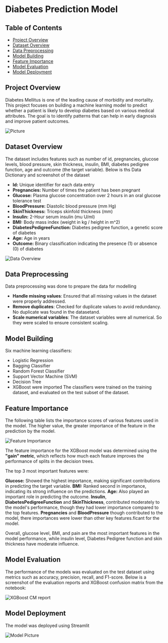 # Diabetes Prediction Model

## Table of Contents
- [Project Overview](#project-overview)
- [Dataset Overview](#dataset-overview)
- [Data Preprocessing](#data-preprocessing)
- [Model Building](#model-building)
- [Feature Importance](#feature-importance)
- [Model Evaluation](#model-evaluation)
- [Model Deployment](#model-deployment)


## Project Overview
Diabetes Mellitus is one of the leading cause of morbidity and mortality. This project focuses on building a machine learning model to predict
whether a patient is likely to develop diabetes based on various medical attributes. The goal is to identify patterns that can help in early 
diagnosis and improve patient outcomes.

![Picture](diabetes.jpg)


## Dataset Overview
The dataset includes features such as number of id, pregnancies, glucose levels, blood pressure, skin thickness, insulin, BMI, diabetes pedigree
function, age and outcome (the target variable).
Below is ths Data Dictionary and screenshot of the dataset

- **Id:** Unique identifier for each data entry
- **Pregnancies:** Number of times the patient has been pregnant
- **Glucose:** Plasma glucose concentration over 2 hours in an oral glucose tolerance test
- **BloodPressure:** Diastolic blood pressure (mm Hg)
- **SkinThickness:** Triceps skinfold thickness (mm)
- **Insulin:** 2-Hour serum insulin (mu U/ml)
- **BMI:** Body mass index (weight in kg / height in m^2)
- **DiabetesPedigreeFunction:** Diabetes pedigree function, a genetic score of diabetes
- **Age:** Age in years
- **Outcome:** Binary classification indicating the presence (1) or absence (0) of diabetes

![Data Overview](dm-dataoverview.jpg)


## Data Preprocessing
Data preprocessing was done to prepare the data for modelling
- **Handle missing values**: Ensured that all missing values in the dataset were properly addressed.
- **Remove duplicates**: Checked for duplicate values to avoid redundancy. No duplicate was found in the datasetand.
- **Scale numerical variables**: The dataset variables were all numerical. So they were scaled to ensure consistent scaling.


## Model Building
Six machine learning classifiers:
- Logistic Regression
- Bagging Classifier
- Random Forest Classifier
- Support Vector Machine (SVM)
- Decision Tree 
- XGBoost were imported
The classifiers were trained on the training dataset, and evaluated on the test subset of the dataset.


## Feature Importance
The following table lists the importance scores of various features used in the model. The higher value, the greater importance 
of the feature in the prediction by the model.

![Feature Importance](feature-importance.jpg)

The feature importance for the XGBoost model was determined using the **"gain" metric**, which reflects how much each feature improves the performance of splits in the decision trees.

The top 3 most important features were:

**Glucose:** Showed the highest importance, making significant contributions in predicting the target variable.
**BMI:** Ranked second in importance, indicating its strong influence on the predictions.
**Age:** Also played an important role in predicting the outcome.
**Insulin**, **DiabetesPedigreeFunction** and **SkinThickness**, contributed moderately to the model's performance, though they had lower importance compared to the top features.
**Pregnancies** and **BloodPressure** though contributed to the model, there importances were lower than other key features.ficant for the model.

Overall, glucose level, BMI, and pain are the most important features in the model performance, while insulin level, Diabetes Pedigree function and skin thickness have moderate influence.


## Model Evaluation
The performance of the models was evaluated on the test dataset using metrics such as accuracy, precision, recall, and F1-score.
Below is a screenshot of the evaluation reports and XGBoost confusion matrix from the notebook:

![XGBoost CM report](cm-image.jpg)

## Model Deployment
The model was deployed using Streamlit

![Model Picture](predictor.jpg)
